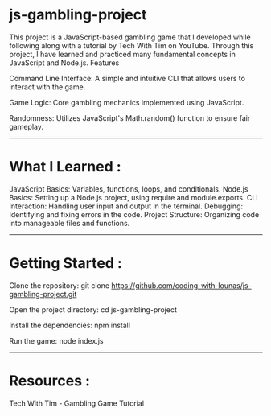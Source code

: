 # js-gambling-project
        
    


This project is a JavaScript-based gambling game that I developed while following along with a tutorial by Tech With Tim on YouTube. Through this project, I have learned and practiced many fundamental concepts in JavaScript and Node.js.
Features

Command Line Interface: A simple and intuitive CLI that allows users to interact with the game.

Game Logic: Core gambling mechanics implemented using JavaScript.

Randomness: Utilizes JavaScript's Math.random() function to ensure fair gameplay.
 ***
# What I Learned :

JavaScript Basics: Variables, functions, loops, and conditionals.
Node.js Basics: Setting up a Node.js project, using require and module.exports.
CLI Interaction: Handling user input and output in the terminal.
Debugging: Identifying and fixing errors in the code.
Project Structure: Organizing code into manageable files and functions.
 ***
# Getting Started :
 
 Clone the repository:
git clone https://github.com/coding-with-lounas/js-gambling-project.git

Open the project directory:
cd js-gambling-project

Install the dependencies:
npm install

Run the game:
node index.js
****
# Resources :
Tech With Tim - Gambling Game Tutorial


